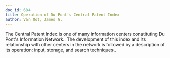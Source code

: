 ```yaml
---
doc_id: 684
title: Operation of Du Pont's Central Patent Index
author: Van Oot, James G.
---
```


The Central Patent Index is one of many information centers constituting Du
Pont's Information Network.. The development of this index and its relationship
with other centers in the network is followed by a description of its 
operation: input, storage, and search techniques..